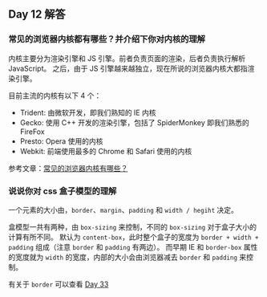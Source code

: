## Day 12 解答

### 常见的浏览器内核都有哪些？并介绍下你对内核的理解

内核主要分为渲染引擎和 JS 引擎。前者负责页面的渲染，后者负责执行解析 JavaScript。
之后，由于 JS 引擎越来越独立，现在所说的浏览器内核大都指渲染引擎。

目前主流的内核有以下 4 个：

- Trident: 由微软开发，即我们熟知的 IE 内核
- Gecko: 使用 C++ 开发的渲染引擎，包括了 SpiderMonkey 即我们熟悉的 FireFox
- Presto: Opera 使用的内核
- Webkit: 前端使用最多的 Chrome 和 Safari 使用的内核

参考文章：[常见的浏览器内核有哪些？](https://blog.csdn.net/beiniao520/article/details/80116780)

### 说说你对 css 盒子模型的理解

一个元素的大小由，`border`、`margin`、`padding` 和 `width / hegiht` 决定。

盒模型一共有两种，由 `box-sizing` 来控制，不同的 `box-sizing` 对于盒子大小的计算有所不同。
默认为 `content-box`，此时整个盒子的宽度为 `border + width + padding` 组成（注意 `border` 和 `padding` 有两边）。
而早期 IE 和 `border-box` 属性的宽度就为 `width` 的宽度，内部的大小会由浏览器减去 `border` 和 `padding` 来控制。

有关于 `border` 可以查看 [Day 33](https://codepen.io/Konata9/pen/WqPxML)
